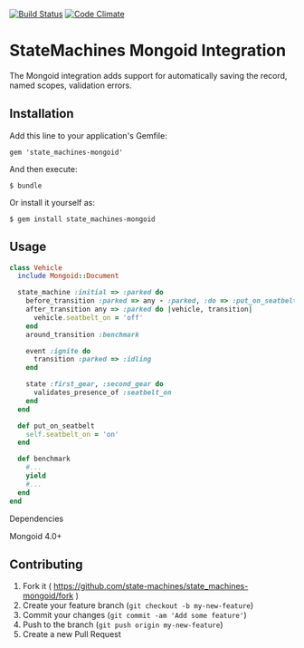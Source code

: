 [![Build Status](https://travis-ci.org/state-machines/state_machines-mongoid.svg?branch=master)](https://travis-ci.org/state-machines/state_machines-mongoid)
[![Code Climate](https://codeclimate.com/github/state-machines/state_machines-mongoid.svg)](https://codeclimate.com/github/state-machines/state_machines-mongoid)

# StateMachines Mongoid Integration

The Mongoid integration adds support for automatically
saving the record, named scopes, validation errors.

## Installation

Add this line to your application's Gemfile:

    gem 'state_machines-mongoid'

And then execute:

    $ bundle

Or install it yourself as:

    $ gem install state_machines-mongoid

## Usage

```ruby
class Vehicle
  include Mongoid::Document

  state_machine :initial => :parked do
    before_transition :parked => any - :parked, :do => :put_on_seatbelt
    after_transition any => :parked do |vehicle, transition|
      vehicle.seatbelt_on = 'off'
    end
    around_transition :benchmark

    event :ignite do
      transition :parked => :idling
    end

    state :first_gear, :second_gear do
      validates_presence_of :seatbelt_on
    end
  end

  def put_on_seatbelt
    self.seatbelt_on = 'on'
  end

  def benchmark
    #...
    yield
    #...
  end
end
```

Dependencies

Mongoid 4.0+

## Contributing

1. Fork it ( https://github.com/state-machines/state_machines-mongoid/fork )
2. Create your feature branch (`git checkout -b my-new-feature`)
3. Commit your changes (`git commit -am 'Add some feature'`)
4. Push to the branch (`git push origin my-new-feature`)
5. Create a new Pull Request

